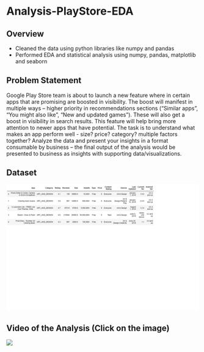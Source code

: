 # Analysis-PlayStore-EDA

## Overview
- Cleaned the data using python libraries like numpy and pandas
- Performed EDA and statistical analysis using numpy, pandas, matplotlib and seaborn

## Problem Statement

Google Play Store team is about to launch a new feature where in certain apps that are
promising are boosted in visibility. The boost will manifest in multiple ways – higher priority in
recommendations sections (“Similar apps”, “You might also like”, “New and updated games”).
These will also get a boost in visibility in search results. This feature will help bring more
attention to newer apps that have potential.
The task is to understand what makes an app perform well - size? price? category? multiple
factors together? Analyze the data and present your insights in a format consumable by
business – the final output of the analysis would be presented to business as insights with
supporting data/visualizations.

## Dataset
![](Data_Logo.jpg) 


## Video of the Analysis (Click on the image)
[<img src="https://img.youtube.com/vi/c_mXNsHDCRQ/maxresdefault.jpg" width="50%">](https://youtu.be/c_mXNsHDCRQ)

